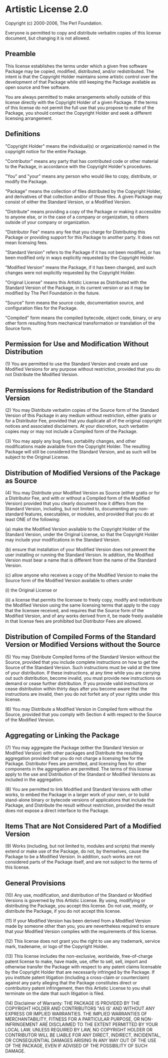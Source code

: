 # Artistic License 2.0 #

Copyright (c) 2000-2006, The Perl Foundation.

Everyone is permitted to copy and distribute verbatim copies of this license
document, but changing it is not allowed.

## Preamble ##

This license establishes the terms under which a given free software Package
may be copied, modified, distributed, and/or redistributed. The intent is that
the Copyright Holder maintains some artistic control over the development of
that Package while still keeping the Package available as open source and free
software.

You are always permitted to make arrangements wholly outside of this license
directly with the Copyright Holder of a given Package. If the terms of this
license do not permit the full use that you propose to make of the Package, you
should contact the Copyright Holder and seek a different licensing arrangement.

## Definitions ##

"Copyright Holder" means the individual(s) or organization(s) named in the
copyright notice for the entire Package.

"Contributor" means any party that has contributed code or other material to
the Package, in accordance with the Copyright Holder's procedures.

"You" and "your" means any person who would like to copy, distribute, or modify
the Package.

"Package" means the collection of files distributed by the Copyright Holder,
and derivatives of that collection and/or of those files. A given Package may
consist of either the Standard Version, or a Modified Version.

"Distribute" means providing a copy of the Package or making it accessible to
anyone else, or in the case of a company or organization, to others outside of
your company or organization.

"Distributor Fee" means any fee that you charge for Distributing this Package
or providing support for this Package to another party. It does not mean
licensing fees.

"Standard Version" refers to the Package if it has not been modified, or has
been modified only in ways explicitly requested by the Copyright Holder.

"Modified Version" means the Package, if it has been changed, and such changes
were not explicitly requested by the Copyright Holder.

"Original License" means this Artistic License as Distributed with the Standard
Version of the Package, in its current version or as it may be modified by The
Perl Foundation in the future.

"Source" form means the source code, documentation source, and configuration
files for the Package.

"Compiled" form means the compiled bytecode, object code, binary, or any other
form resulting from mechanical transformation or translation of the Source
form.

## Permission for Use and Modification Without Distribution ##

(1) You are permitted to use the Standard Version and create and use Modified
Versions for any purpose without restriction, provided that you do not
Distribute the Modified Version.

## Permissions for Redistribution of the Standard Version ##

(2) You may Distribute verbatim copies of the Source form of the Standard
Version of this Package in any medium without restriction, either gratis or for
a Distributor Fee, provided that you duplicate all of the original copyright
notices and associated disclaimers. At your discretion, such verbatim copies
may or may not include a Compiled form of the Package.

(3) You may apply any bug fixes, portability changes, and other modifications
made available from the Copyright Holder. The resulting Package will still be
considered the Standard Version, and as such will be subject to the Original
License.

## Distribution of Modified Versions of the Package as Source ##

(4) You may Distribute your Modified Version as Source (either gratis or for a
Distributor Fee, and with or without a Compiled form of the Modified Version)
provided that you clearly document how it differs from the Standard Version,
including, but not limited to, documenting any non-standard features,
executables, or modules, and provided that you do at least ONE of the
following:

(a) make the Modified Version available to the Copyright Holder of the Standard
Version, under the Original License, so that the Copyright Holder may include
your modifications in the Standard Version.

(b) ensure that installation of your Modified Version does not prevent the user
installing or running the Standard Version. In addition, the Modified Version
must bear a name that is different from the name of the Standard Version.

(c) allow anyone who receives a copy of the Modified Version to make the Source
form of the Modified Version available to others under

(i) the Original License or

(ii) a license that permits the licensee to freely copy, modify and
redistribute the Modified Version using the same licensing terms that apply to
the copy that the licensee received, and requires that the Source form of the
Modified Version, and of any works derived from it, be made freely available in
that license fees are prohibited but Distributor Fees are allowed.

## Distribution of Compiled Forms of the Standard Version or Modified Versions without the Source ##

(5) You may Distribute Compiled forms of the Standard Version without the
Source, provided that you include complete instructions on how to get the
Source of the Standard Version. Such instructions must be valid at the time of
your distribution. If these instructions, at any time while you are carrying
out such distribution, become invalid, you must provide new instructions on
demand or cease further distribution. If you provide valid instructions or
cease distribution within thirty days after you become aware that the
instructions are invalid, then you do not forfeit any of your rights under this
license.

(6) You may Distribute a Modified Version in Compiled form without the Source,
provided that you comply with Section 4 with respect to the Source of the
Modified Version.

## Aggregating or Linking the Package ##

(7) You may aggregate the Package (either the Standard Version or Modified
Version) with other packages and Distribute the resulting aggregation provided
that you do not charge a licensing fee for the Package. Distributor Fees are
permitted, and licensing fees for other components in the aggregation are
permitted. The terms of this license apply to the use and Distribution of the
Standard or Modified Versions as included in the aggregation.

(8) You are permitted to link Modified and Standard Versions with other works,
to embed the Package in a larger work of your own, or to build stand-alone
binary or bytecode versions of applications that include the Package, and
Distribute the result without restriction, provided the result does not expose
a direct interface to the Package.

## Items That are Not Considered Part of a Modified Version ##

(9) Works (including, but not limited to, modules and scripts) that merely
extend or make use of the Package, do not, by themselves, cause the Package to
be a Modified Version. In addition, such works are not considered parts of the
Package itself, and are not subject to the terms of this license.

## General Provisions ##

(10) Any use, modification, and distribution of the Standard or Modified
Versions is governed by this Artistic License. By using, modifying or
distributing the Package, you accept this license. Do not use, modify, or
distribute the Package, if you do not accept this license.

(11) If your Modified Version has been derived from a Modified Version made by
someone other than you, you are nevertheless required to ensure that your
Modified Version complies with the requirements of this license.

(12) This license does not grant you the right to use any trademark, service
mark, tradename, or logo of the Copyright Holder.

(13) This license includes the non-exclusive, worldwide, free-of-charge patent
license to make, have made, use, offer to sell, sell, import and otherwise
transfer the Package with respect to any patent claims licensable by the
Copyright Holder that are necessarily infringed by the Package. If you
institute patent litigation (including a cross-claim or counterclaim) against
any party alleging that the Package constitutes direct or contributory patent
infringement, then this Artistic License to you shall terminate on the date
that such litigation is filed.

(14) Disclaimer of Warranty: THE PACKAGE IS PROVIDED BY THE COPYRIGHT HOLDER
AND CONTRIBUTORS "AS IS' AND WITHOUT ANY EXPRESS OR IMPLIED WARRANTIES. THE
IMPLIED WARRANTIES OF MERCHANTABILITY, FITNESS FOR A PARTICULAR PURPOSE, OR
NON-INFRINGEMENT ARE DISCLAIMED TO THE EXTENT PERMITTED BY YOUR LOCAL LAW.
UNLESS REQUIRED BY LAW, NO COPYRIGHT HOLDER OR CONTRIBUTOR WILL BE LIABLE FOR
ANY DIRECT, INDIRECT, INCIDENTAL, OR CONSEQUENTIAL DAMAGES ARISING IN ANY WAY
OUT OF THE USE OF THE PACKAGE, EVEN IF ADVISED OF THE POSSIBILITY OF SUCH
DAMAGE.
